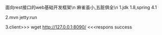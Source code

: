 面向rest接口的web基础开发框架\n
麻雀虽小,五脏俱全\n
1.jdk 1.8,spring 4.1

2.mvn jetty:run

3.client>>>
	wget http://127.0.0.1:8090/
  <<<respons
  	success
